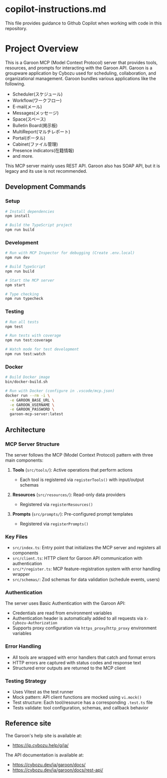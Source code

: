 # copilot-instructions.md

This file provides guidance to Github Copilot when working with code in this repository.

# Project Overview
This is a Garoon MCP (Model Context Protocol) server that provides tools, resources, and prompts for interacting with the Garoon API. Garoon is a groupware application by Cybozu used for scheduling, collaboration, and organizational management.
Garoon bundles various applications like the following.
- Scheduler(スケジュール)
- Workflow(ワークフロー)
- E-mail(メール)
- Messages(メッセージ)
- Space(スペース)
- Bulletin Board(掲示板)
- MultiReport(マルチレポート)
- Portal(ポータル)
- Cabinet(ファイル管理)
- Presence indicators(在籍情報)
- and more.

This MCP server mainly uses REST API. Garoon also has SOAP API, but it is legacy and its use is not recommended.

## Development Commands

### Setup
```bash
# Install dependencies
npm install

# Build the TypeScript project
npm run build
```

### Development
```bash
# Run with MCP Inspector for debugging (Create .env.local)
npm run dev

# Build TypeScript
npm run build

# Start the MCP server
npm start

# Type checking
npm run typecheck
```

### Testing
```bash
# Run all tests
npm test

# Run tests with coverage
npm run test:coverage

# Watch mode for test development
npm run test:watch
```

### Docker
```bash
# Build Docker image
bin/docker-build.sh

# Run with Docker (configure in .vscode/mcp.json)
docker run --rm -i \
  -e GAROON_BASE_URL \
  -e GAROON_USERNAME \
  -e GAROON_PASSWORD \
  garoon-mcp-server:latest
```

## Architecture

### MCP Server Structure
The server follows the MCP (Model Context Protocol) pattern with three main components:

1. **Tools** (`src/tools/`): Active operations that perform actions
   - Each tool is registered via `registerTools()` with input/output schemas

2. **Resources** (`src/resources/`): Read-only data providers
   - Registered via `registerResources()`

3. **Prompts** (`src/prompts/`): Pre-configured prompt templates
   - Registered via `registerPrompts()`

### Key Files
- `src/index.ts`: Entry point that initializes the MCP server and registers all components
- `src/client.ts`: HTTP client for Garoon API communication with authentication
- `src/*/register.ts`: MCP feature-registration system with error handling wrapper
- `src/schemas/`: Zod schemas for data validation (schedule events, users)

### Authentication
The server uses Basic Authentication with the Garoon API:
- Credentials are read from environment variables
- Authentication header is automatically added to all requests via `X-Cybozu-Authorization`
- Supports proxy configuration via `https_proxy`/`http_proxy` environment variables

### Error Handling
- All tools are wrapped with error handlers that catch and format errors
- HTTP errors are captured with status codes and response text
- Structured error outputs are returned to the MCP client

### Testing Strategy
- Uses Vitest as the test runner
- Mock pattern: API client functions are mocked using `vi.mock()`
- Test structure: Each tool/resource has a corresponding `.test.ts` file
- Tests validate: tool configuration, schemas, and callback behavior

## Reference site
The Garoon's help site is available at:
- https://jp.cybozu.help/g/ja/

The API documentation is available at:
- https://cybozu.dev/ja/garoon/docs/
- https://cybozu.dev/ja/garoon/docs/rest-api/
